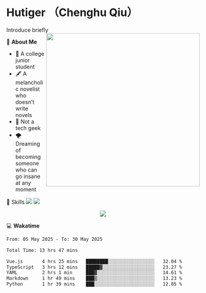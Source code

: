 # Hutiger （Chenghu Qiu）
Introduce briefly
<a href="#">
<img align="right" width="400" src="https://github-readme-stats-tau-lilac-25.vercel.app/api/top-langs/?username=hutiger9&layout=compact&langs_count=8&theme=transparent" />
</a>

💭 **About Me**

- 🏫 A college junior student
- 🖋️ A melancholic novelist who doesn’t write novels
- 🚫 Not a tech geek
- 🌪️ Dreaming of becoming someone who can go insane at any moment


🚀 Skills
![](https://img.shields.io/badge/-python-3e74a2?style=for-the-badge&logo=Python&logoColor=fff)
![](https://img.shields.io/badge/-pytorch-ee4c2c?style=for-the-badge&logo=PyTorch&logoColor=fff)

</p>
    <p align="center">
    <img src="https://profile-counter.glitch.me/{hutiger9}/count.svg" />
</p>


💻 **Wakatime**

<!--START_SECTION:waka-->

```txt
From: 05 May 2025 - To: 30 May 2025

Total Time: 13 hrs 47 mins

Vue.js       4 hrs 25 mins   ████████░░░░░░░░░░░░░░░░░   32.04 %
TypeScript   3 hrs 12 mins   █████▓░░░░░░░░░░░░░░░░░░░   23.27 %
YAML         2 hrs 1 min     ███▓░░░░░░░░░░░░░░░░░░░░░   14.61 %
Markdown     1 hr 49 mins    ███▒░░░░░░░░░░░░░░░░░░░░░   13.23 %
Python       1 hr 39 mins    ███░░░░░░░░░░░░░░░░░░░░░░   12.05 %
```

<!--END_SECTION:waka-->
